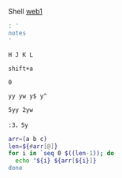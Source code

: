 Shell
[web1](http://c.biancheng.net/cpp/shell/)

```sh
: '
notes
'
```
`H J K L`

`shift+a`

`0`

`yy yw y$ y^`

`5yy 2yw`

`:3，5y`

```sh
arr=(a b c)
len=${#arr[@]}
for i in `seq 0 $((len-1)); do
  echo "${i} ${arr[${i}]}
done
```
